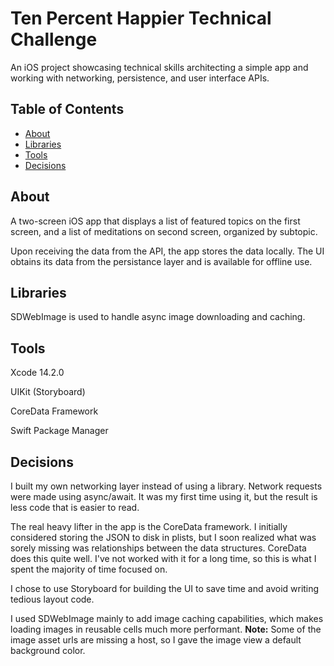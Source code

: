 # Ten Percent Happier Technical Challenge

An iOS project showcasing technical skills architecting a simple app and working with networking, persistence, and user interface APIs.


##  Table of Contents
- [About](#about)
- [Libraries](#libraries)
- [Tools](#tools)
- [Decisions](#decisions)


## About
A two-screen iOS app that displays a list of featured topics on the first screen, and a list of meditations on second screen, organized by subtopic.

Upon receiving the data from the API, the app stores the data locally. The UI obtains its data from the persistance layer and is available for offline use.


## Libraries
SDWebImage is used to handle async image downloading and caching.


## Tools
Xcode 14.2.0

UIKit (Storyboard)

CoreData Framework

Swift Package Manager


## Decisions
I built my own networking layer instead of using a library. Network requests were made using async/await. It was my first time using it, but the result is less code that is easier to read. 

The real heavy lifter in the app is the CoreData framework. I initially considered storing the JSON to disk in plists, but I soon realized what was sorely missing was relationships between the data structures. CoreData does this quite well. I've not worked with it for a long time, so this is what I spent the majority of time focused on.

I chose to use Storyboard for building the UI to save time and avoid writing tedious layout code. 

I used SDWebImage mainly to add image caching capabilities, which makes loading images in reusable cells much more performant. **Note:** Some of the image asset urls are missing a host, so I gave the image view a default background color.

